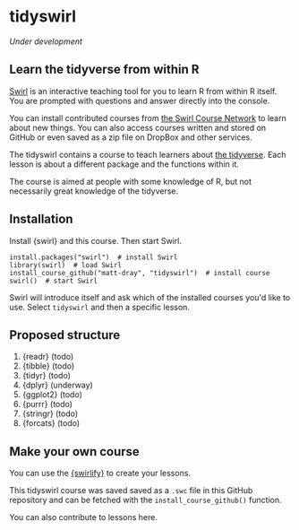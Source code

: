 # tidyswirl

_Under development_

## Learn the tidyverse from within R

[Swirl](https://swirlstats.com/) is an interactive teaching tool for you to learn R from within R itself. You are prompted with questions and answer directly into the console.

You can install contributed courses from [the Swirl Course Network](http://swirlstats.com/scn/) to learn about new things. You can also access courses written and stored on GitHub or even saved as a zip file on DropBox and other services.

The tidyswirl contains a course to teach learners about [the tidyverse](https://www.tidyverse.org/). Each lesson is about a different package and the functions within it.

The course is aimed at people with some knowledge of R, but not necessarily great knowledge of the tidyverse.

## Installation

Install {swirl} and this course. Then start Swirl.

```{r}
install.packages("swirl")  # install Swirl
library(swirl)  # load Swirl
install_course_github("matt-dray", "tidyswirl")  # install course
swirl()  # start Swirl
```

Swirl will introduce itself and ask which of the installed courses you'd like to use. Select `tidyswirl` and then a specific lesson.

## Proposed structure

1. {readr} (todo)
1. {tibble} (todo)
1. {tidyr} (todo)
1. {dplyr} (underway)
1. {ggplot2} (todo)
1. {purrr} (todo)
1. {stringr} (todo)
1. {forcats} (todo)

## Make your own course

You can use the [{swirlify}](http://swirlstats.com/swirlify/) to create your lessons.

This tidyswirl course was saved saved as a `.swc` file in this GitHub repository and can be fetched with the `install_course_github()` function.

You can also contribute to lessons here.